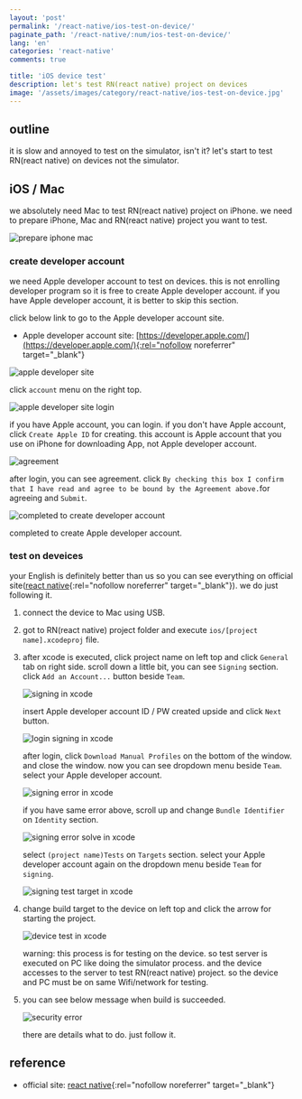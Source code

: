```yaml
---
layout: 'post'
permalink: '/react-native/ios-test-on-device/'
paginate_path: '/react-native/:num/ios-test-on-device/'
lang: 'en'
categories: 'react-native'
comments: true

title: 'iOS device test'
description: let's test RN(react native) project on devices
image: '/assets/images/category/react-native/ios-test-on-device.jpg'
---
```



## outline
it is slow and annoyed to test on the simulator, isn't it? let's start to test RN(react native) on devices not the simulator.

## iOS / Mac
we absolutely need Mac to test RN(react native) project on iPhone. we need to prepare iPhone, Mac and RN(react native) project you want to test.

![prepare iphone mac](/assets/images/category/react-native/ios-test-on-device/mac-iphone.jpg)

### create developer account
we need Apple developer account to test on devices. this is not enrolling developer program so it is free to create Apple developer account. if you have Apple developer account, it is better to skip this section.

click below link to go to the Apple developer account site.

- Apple developer account site: [https://developer.apple.com/](https://developer.apple.com/){:rel="nofollow noreferrer" target="_blank"}

![apple developer site](/assets/images/category/react-native/ios-test-on-device/apple-developer-site.png)

click ```account``` menu on the right top.

![apple developer site login](/assets/images/category/react-native/ios-test-on-device/apple-developer-site-login.png)

if you have Apple account, you can login. if you don't have Apple account, click ```Create Apple ID``` for creating. this account is Apple account that you use on iPhone for downloading App, not Apple developer account.

![agreement](/assets/images/category/react-native/ios-test-on-device/agreement.png)

after login, you can see agreement. click ```By checking this box I confirm that I have read and agree to be bound by the Agreement above.```for agreeing and ```Submit```.

![completed to create developer account](/assets/images/category/react-native/ios-test-on-device/completed-create-account.png)

completed to create Apple developer account.

### test on deveices
your English is definitely better than us so you can see everything on official site([react native](https://facebook.github.io/react-native/docs/running-on-device){:rel="nofollow noreferrer" target="_blank"}). we do just following it.

1. connect the device to Mac using USB.
1. got to RN(react native) project folder and execute ```ios/[project name].xcodeproj``` file.
1. after xcode is executed, click project name on left top and click ```General``` tab on right side. scroll down a little bit, you can see ```Signing``` section. click ```Add an Account...``` button beside ```Team```.

    ![signing in xcode](/assets/images/category/react-native/ios-test-on-device/signing.png)

    insert Apple developer account ID / PW created upside and click ```Next``` button.

    ![login signing in xcode](/assets/images/category/react-native/ios-test-on-device/signing-login.png)

    after login, click ```Download Manual Profiles``` on the bottom of the window. and close the window.
    now you can see dropdown menu beside ```Team```. select your Apple developer account.

    ![signing error in xcode](/assets/images/category/react-native/ios-test-on-device/signing-error.png)

    if you have same error above, scroll up and change ```Bundle Identifier``` on ```Identity``` section.

    ![signing error solve in xcode](/assets/images/category/react-native/ios-test-on-device/signing-error-solve.png)

    select ```(project name)Tests``` on ```Targets``` section. select your Apple developer account again on the dropdown menu beside ```Team``` for ```signing```.

    ![signing test target in xcode](/assets/images/category/react-native/ios-test-on-device/signing-target-test.png)
1. change build target to the device on left top and click the arrow for starting the project.

    ![device test in xcode](/assets/images/category/react-native/ios-test-on-device/device-test.png)

    warning: this process is for testing on the device. so test server is executed on PC like doing the simulator process. and the device accesses to the server to test RN(react native) project. so the device and PC must be on same Wifi/network for testing.

1. you can see below message when build is succeeded.

    ![security error](/assets/images/category/react-native/ios-test-on-device/security-error.png)

    there are details what to do. just follow it.

## reference
- official site: [react native](https://facebook.github.io/react-native/docs/running-on-device){:rel="nofollow noreferrer" target="_blank"}
